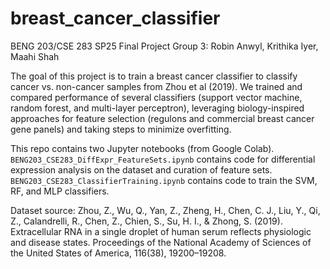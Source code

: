# breast_cancer_classifier
BENG 203/CSE 283 SP25 Final Project
Group 3: Robin Anwyl, Krithika Iyer, Maahi Shah

The goal of this project is to train a breast cancer classifier to classify cancer vs. non-cancer samples from Zhou et al (2019). We trained and compared performance of several classifiers (support vector machine, random forest, and multi-layer perceptron), leveraging biology-inspired approaches for feature selection (regulons and commercial breast cancer gene panels) and taking steps to minimize overfitting.

This repo contains two Jupyter notebooks (from Google Colab). `BENG203_CSE283_DiffExpr_FeatureSets.ipynb` contains code for differential expression analysis on the dataset and curation of feature sets. `BENG203_CSE283_ClassifierTraining.ipynb` contains code to train the SVM, RF, and MLP classifiers.

Dataset source: Zhou, Z., Wu, Q., Yan, Z., Zheng, H., Chen, C. J., Liu, Y., Qi, Z., Calandrelli, R., Chen, Z., Chien, S., Su, H. I., & Zhong, S. (2019). Extracellular RNA in a single droplet of human serum reflects physiologic and disease states. Proceedings of the National Academy of Sciences of the United States of America, 116(38), 19200–19208.
